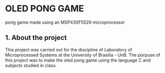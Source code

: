 # OLED PONG GAME
pong game made using an MSP430F5529 microprocessor

## 1. About the project
This project was carried out for the discipline of Laboratory of Microprocessed Systems at the University of Brasilia - UnB.
The porpuse of this project was to make the oled pong game using the language C and subjects studied in class.
